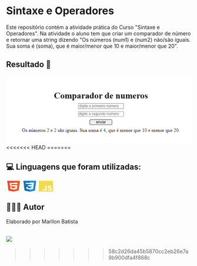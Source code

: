 # Sintaxe e Operadores
Este repositório contém a atividade prática do Curso "Sintaxe e Operadores".
Na atividade o aluno tem que criar um comparador de número e retornar uma string dizendo "Os números (num1) e (num2) não/são iguais. Sua soma é (soma), que é maior/menor que 10 e maior/menor que 20".
## Resultado 👀
<img src="./assets/img/resultado.png">
<<<<<<< HEAD
=======
<div style="display: inline_block">
<h2>💻 Linguagens que foram utilizadas:</h2>
 <img align="center" alt="marllon-HTML" height="30" width="40" src="https://raw.githubusercontent.com/devicons/devicon/master/icons/html5/html5-original.svg">
 <img align="center" alt="marllon-CSS" height="30" width="40" src="https://raw.githubusercontent.com/devicons/devicon/master/icons/css3/css3-original.svg">
 <img align="center" alt="marllon-Js" height="30" width="40" src="https://raw.githubusercontent.com/devicons/devicon/master/icons/javascript/javascript-plain.svg">
 
</div>
<h2>​👨🏾‍💻 Autor</h2>
Elaborado por Marllon Batista
<br/><br/>

<a href="https://instagram.com/marllonbatista_" target="_blank"><img src="https://img.shields.io/badge/-Instagram-%23E4405F?style=for-the-badge&logo=instagram&logoColor=white" target="_blank"></a>
>>>>>>> 58c2d26da45b5870cc2eb26e7a9b900dfa4f868c
